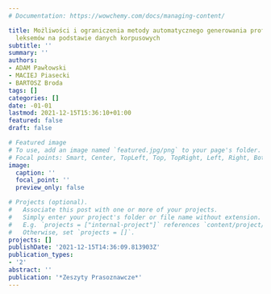 ```yaml
---
# Documentation: https://wowchemy.com/docs/managing-content/

title: Możliwości i ograniczenia metody automatycznego generowania profili semantycznych
  leksemów na podstawie danych korpusowych
subtitle: ''
summary: ''
authors:
- ADAM Pawłowski
- MACIEJ Piasecki
- BARTOSZ Broda
tags: []
categories: []
date: -01-01
lastmod: 2021-12-15T15:36:10+01:00
featured: false
draft: false

# Featured image
# To use, add an image named `featured.jpg/png` to your page's folder.
# Focal points: Smart, Center, TopLeft, Top, TopRight, Left, Right, BottomLeft, Bottom, BottomRight.
image:
  caption: ''
  focal_point: ''
  preview_only: false

# Projects (optional).
#   Associate this post with one or more of your projects.
#   Simply enter your project's folder or file name without extension.
#   E.g. `projects = ["internal-project"]` references `content/project/deep-learning/index.md`.
#   Otherwise, set `projects = []`.
projects: []
publishDate: '2021-12-15T14:36:09.813903Z'
publication_types:
- '2'
abstract: ''
publication: '*Zeszyty Prasoznawcze*'
---
```

